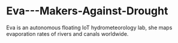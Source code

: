 # Eva---Makers-Against-Drought
Eva is an autonomous floating IoT hydrometeorology lab, she maps evaporation rates of rivers and canals worldwide.
